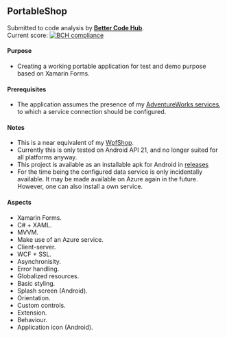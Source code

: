 ## PortableShop

Submitted to code analysis by **[Better Code Hub](https://bettercodehub.com)**.  
Current score: [![BCH compliance](https://bettercodehub.com/edge/badge/a-einstein/PortableShop)](https://bettercodehub.com)

#### Purpose
* Creating a working portable application for test and demo purpose based on Xamarin Forms.

#### Prerequisites
* The application assumes the presence of my [AdventureWorks services](https://github.com/a-einstein/AdventureWorks/blob/master/README.md), to which a service connection should be configured.

#### Notes
* This is a near equivalent of my [WpfShop](https://github.com/a-einstein/WpfShop).
* Currently this is only tested on Android API 21, and no longer suited for all platforms anyway.
* This project is available as an installable apk for Android in [releases](https://github.com/a-einstein/PortableShop/releases)
* For the time being the configured data service is only incidentally available. It may be made available on Azure again in the future. However, one can also install a own service. 

#### Aspects
* Xamarin Forms.
* C# + XAML.
* MVVM.
* Make use of an Azure service.
* Client-server.
* WCF + SSL.
* Asynchronisity.
* Error handling.
* Globalized resources.
* Basic styling.
* Splash screen (Android).
* Orientation.
* Custom controls.
* Extension.
* Behaviour.
* Application icon (Android).
